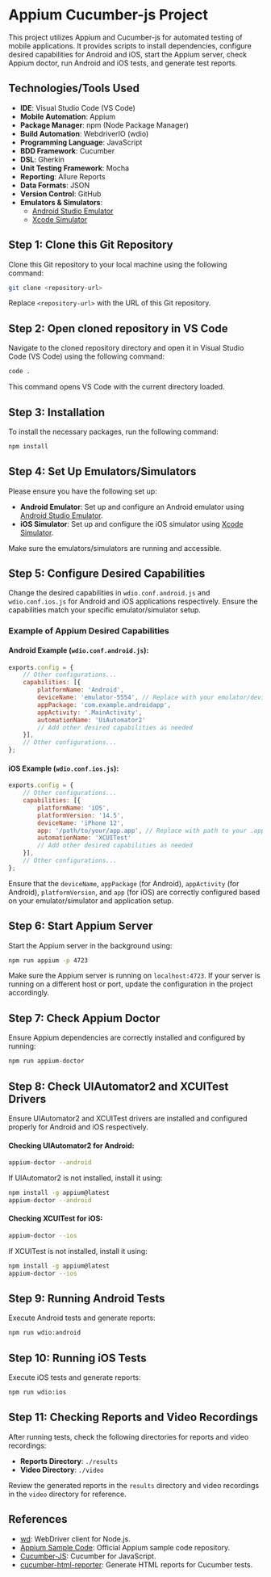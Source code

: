 
# Appium Cucumber-js Project

This project utilizes Appium and Cucumber-js for automated testing of mobile applications. It provides scripts to install dependencies, configure desired capabilities for Android and iOS, start the Appium server, check Appium doctor, run Android and iOS tests, and generate test reports.

## Technologies/Tools Used

- **IDE**: Visual Studio Code (VS Code)
- **Mobile Automation**: Appium
- **Package Manager**: npm (Node Package Manager)
- **Build Automation**: WebdriverIO (wdio)
- **Programming Language**: JavaScript
- **BDD Framework**: Cucumber
- **DSL**: Gherkin
- **Unit Testing Framework**: Mocha
- **Reporting**: Allure Reports
- **Data Formats**: JSON
- **Version Control**: GitHub
- **Emulators & Simulators**:
  - [Android Studio Emulator](https://developer.android.com/studio/run/emulator)
  - [Xcode Simulator](https://developer.apple.com/documentation/xcode/running_your_app_in_the_simulator_or_on_a_device)

## Step 1: Clone this Git Repository

Clone this Git repository to your local machine using the following command:

```bash
git clone <repository-url>
```

Replace `<repository-url>` with the URL of this Git repository.

## Step 2: Open cloned repository in VS Code

Navigate to the cloned repository directory and open it in Visual Studio Code (VS Code) using the following command:

```bash
code .
```

This command opens VS Code with the current directory loaded.

## Step 3: Installation

To install the necessary packages, run the following command:

```bash
npm install
```

## Step 4: Set Up Emulators/Simulators

Please ensure you have the following set up:
- **Android Emulator**: Set up and configure an Android emulator using [Android Studio Emulator](https://developer.android.com/studio/run/emulator).
- **iOS Simulator**: Set up and configure the iOS simulator using [Xcode Simulator](https://developer.apple.com/documentation/xcode/running_your_app_in_the_simulator_or_on_a_device).

Make sure the emulators/simulators are running and accessible.

## Step 5: Configure Desired Capabilities

Change the desired capabilities in `wdio.conf.android.js` and `wdio.conf.ios.js` for Android and iOS applications respectively. Ensure the capabilities match your specific emulator/simulator setup.

### Example of Appium Desired Capabilities

#### Android Example (`wdio.conf.android.js`):

```javascript
exports.config = {
    // Other configurations...
    capabilities: [{
        platformName: 'Android',
        deviceName: 'emulator-5554', // Replace with your emulator/device ID
        appPackage: 'com.example.androidapp',
        appActivity: '.MainActivity',
        automationName: 'UiAutomator2'
        // Add other desired capabilities as needed
    }],
    // Other configurations...
};
```

#### iOS Example (`wdio.conf.ios.js`):

```javascript
exports.config = {
    // Other configurations...
    capabilities: [{
        platformName: 'iOS',
        platformVersion: '14.5',
        deviceName: 'iPhone 12',
        app: '/path/to/your/app.app', // Replace with path to your .app or .ipa file
        automationName: 'XCUITest'
        // Add other desired capabilities as needed
    }],
    // Other configurations...
};
```

Ensure that the `deviceName`, `appPackage` (for Android), `appActivity` (for Android), `platformVersion`, and `app` (for iOS) are correctly configured based on your emulator/simulator and application setup.

## Step 6: Start Appium Server

Start the Appium server in the background using:

```bash
npm run appium -p 4723
```

Make sure the Appium server is running on `localhost:4723`. If your server is running on a different host or port, update the configuration in the project accordingly.

## Step 7: Check Appium Doctor

Ensure Appium dependencies are correctly installed and configured by running:

```bash
npm run appium-doctor
```

## Step 8: Check UIAutomator2 and XCUITest Drivers

Ensure UIAutomator2 and XCUITest drivers are installed and configured properly for Android and iOS respectively.

#### Checking UIAutomator2 for Android:

```bash
appium-doctor --android
```

If UIAutomator2 is not installed, install it using:

```bash
npm install -g appium@latest
appium-doctor --android
```

#### Checking XCUITest for iOS:

```bash
appium-doctor --ios
```

If XCUITest is not installed, install it using:

```bash
npm install -g appium@latest
appium-doctor --ios
```

## Step 9: Running Android Tests

Execute Android tests and generate reports:

```bash
npm run wdio:android
```

## Step 10: Running iOS Tests

Execute iOS tests and generate reports:

```bash
npm run wdio:ios
```

## Step 11: Checking Reports and Video Recordings

After running tests, check the following directories for reports and video recordings:

- **Reports Directory**: `./results`
- **Video Directory**: `./video`

Review the generated reports in the `results` directory and video recordings in the `video` directory for reference.

## References

- [wd](https://github.com/admc/wd): WebDriver client for Node.js.
- [Appium Sample Code](https://github.com/appium-boneyard/sample-code/tree/master/sample-code/examples/node): Official Appium sample code repository.
- [Cucumber-JS](https://github.com/cucumber/cucumber-js): Cucumber for JavaScript.
- [cucumber-html-reporter](https://www.npmjs.com/package/cucumber-html-reporter): Generate HTML reports for Cucumber tests.
